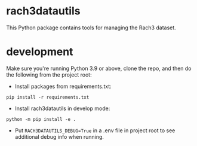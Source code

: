 # rach3datautils

This Python package contains tools for managing the Rach3 dataset.

# development
Make sure you're running Python 3.9 or above, clone the repo, and then do the 
following from the project root:

 - Install packages from requirements.txt:
```
pip install -r requirements.txt
```
 - Install rach3datautils in develop mode:
```
python -m pip install -e .
```
 - Put ```RACH3DATAUTILS_DEBUG=True``` in a .env file in project root 
   to see additional debug info when running.
